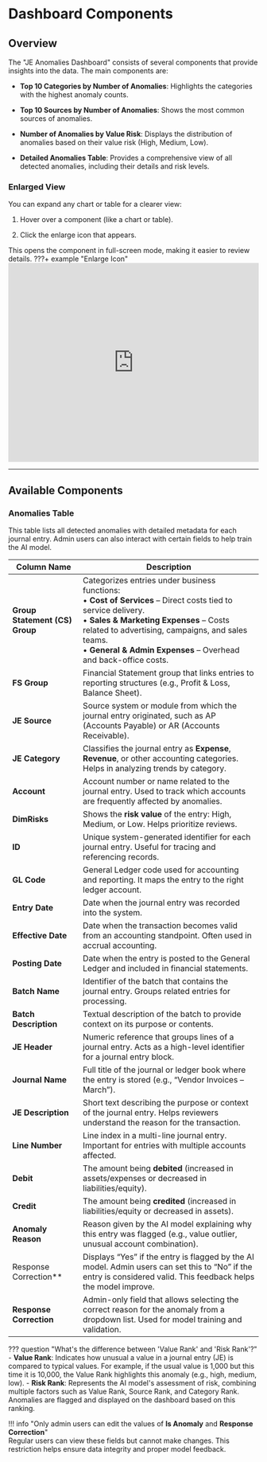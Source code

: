 
# Dashboard Components

## **Overview**

The "JE Anomalies Dashboard" consists of several components that provide insights into the data. The main components are:

- **Top 10 Categories by Number of Anomalies**: Highlights the categories with the highest anomaly counts.

- **Top 10 Sources by Number of Anomalies**: Shows the most common sources of anomalies.

- **Number of Anomalies by Value Risk**: Displays the distribution of anomalies based on their value risk (High, Medium, Low).

- **Detailed Anomalies Table**: Provides a comprehensive view of all detected anomalies, including their details and risk levels.

### **Enlarged View**

You can expand any chart or table for a clearer view:

1. Hover over a component (like a chart or table).

2. Click the enlarge icon that appears.

This opens the component in full-screen mode, making it easier to review details.
???+ example "Enlarge Icon"
    <iframe src="https://viewer.diagrams.net/?tags=%7B%7D&lightbox=1&highlight=0000ff&edit=_blank&layers=1&nav=1&title=Installation%20Guide%202.drawio&dark=auto#Uhttps%3A%2F%2Fdrive.google.com%2Fuc%3Fid%3D1Ln9LyxrZ2Z2kJ7HwHWBADKzALrPmS-aM%26export%3Ddownload" width="100%" height="400" style="border: none;"></iframe>

---

## **Available Components**

### **Anomalies Table**

This table lists all detected anomalies with detailed metadata for each journal entry. Admin users can also interact with certain fields to help train the AI model.

| **Column Name**          | **Description** |
|--------------------------|-----------------|
| **Group Statement (CS) Group** | Categorizes entries under business functions: <br>• **Cost of Services** – Direct costs tied to service delivery.<br>• **Sales & Marketing Expenses** – Costs related to advertising, campaigns, and sales teams.<br>• **General & Admin Expenses** – Overhead and back-office costs. |
| **FS Group** | Financial Statement group that links entries to reporting structures (e.g., Profit & Loss, Balance Sheet). |
| **JE Source** | Source system or module from which the journal entry originated, such as AP (Accounts Payable) or AR (Accounts Receivable). |
| **JE Category** | Classifies the journal entry as **Expense**, **Revenue**, or other accounting categories. Helps in analyzing trends by category. |
| **Account** | Account number or name related to the journal entry. Used to track which accounts are frequently affected by anomalies. |
| **DimRisks** | Shows the **risk value** of the entry: High, Medium, or Low. Helps prioritize reviews. |
| **ID** | Unique system-generated identifier for each journal entry. Useful for tracing and referencing records. |
| **GL Code** | General Ledger code used for accounting and reporting. It maps the entry to the right ledger account. |
| **Entry Date** | Date when the journal entry was recorded into the system. |
| **Effective Date** | Date when the transaction becomes valid from an accounting standpoint. Often used in accrual accounting. |
| **Posting Date** | Date when the entry is posted to the General Ledger and included in financial statements. |
| **Batch Name** | Identifier of the batch that contains the journal entry. Groups related entries for processing. |
| **Batch Description** | Textual description of the batch to provide context on its purpose or contents. |
| **JE Header** | Numeric reference that groups lines of a journal entry. Acts as a high-level identifier for a journal entry block. |
| **Journal Name** | Full title of the journal or ledger book where the entry is stored (e.g., “Vendor Invoices – March”). |
| **JE Description** | Short text describing the purpose or context of the journal entry. Helps reviewers understand the reason for the transaction. |
| **Line Number** | Line index in a multi-line journal entry. Important for entries with multiple accounts affected. |
| **Debit** | The amount being **debited** (increased in assets/expenses or decreased in liabilities/equity). |
| **Credit** | The amount being **credited** (increased in liabilities/equity or decreased in assets). |
| **Anomaly Reason** | Reason given by the AI model explaining why this entry was flagged (e.g., value outlier, unusual account combination). |
|Response Correction** | Displays “Yes” if the entry is flagged by the AI model. Admin users can set this to “No” if the entry is considered valid. This feedback helps the model improve. |
| **Response Correction** | Admin-only field that allows selecting the correct reason for the anomaly from a dropdown list. Used for model training and validation. |


??? question "What's the difference between 'Value Rank' and 'Risk Rank'?"
    - **Value Rank**: Indicates how unusual a value in a journal entry (JE) is compared to typical values. For example, if the usual value is 1,000 but this time it is 10,000, the Value Rank highlights this anomaly (e.g., high, medium, low).
    - **Risk Rank**: Represents the AI model's assessment of risk, combining multiple factors such as Value Rank, Source Rank, and Category Rank. Anomalies are flagged and displayed on the dashboard based on this ranking.

!!! info "Only admin users can edit the values of **Is Anomaly** and **Response Correction**"  
    Regular users can view these fields but cannot make changes. This restriction helps ensure data integrity and proper model feedback.
